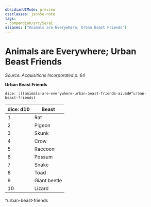 ```yaml
---
obsidianUIMode: preview
cssclasses: json5e-note
tags:
- compendium/src/5e/ai
aliases: ["Animals are Everywhere; Urban Beast Friends"]
---
```

# Animals are Everywhere; Urban Beast Friends
*Source: Acquisitions Incorporated p. 64* 

**Urban Beast Friends**

`dice: [](animals-are-everywhere-urban-beast-friends-ai.md#^urban-beast-friends)`

| dice: d10 | Beast |
|-----------|-------|
| 1 | Rat |
| 2 | Pigeon |
| 3 | Skunk |
| 4 | Crow |
| 5 | Raccoon |
| 6 | Possum |
| 7 | Snake |
| 8 | Toad |
| 9 | Giant beetle |
| 10 | Lizard |
^urban-beast-friends